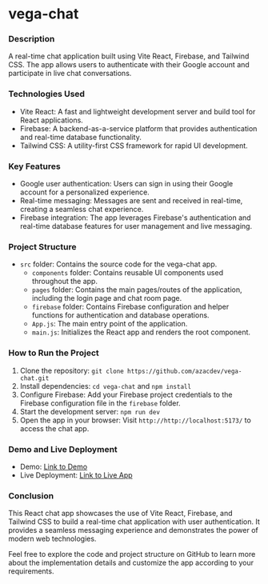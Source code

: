 # vega-chat

### Description
A real-time chat application built using Vite React, Firebase, and Tailwind CSS. The app allows users to authenticate with their Google account and participate in live chat conversations.

### Technologies Used
- Vite React: A fast and lightweight development server and build tool for React applications.
- Firebase: A backend-as-a-service platform that provides authentication and real-time database functionality.
- Tailwind CSS: A utility-first CSS framework for rapid UI development.

### Key Features
- Google user authentication: Users can sign in using their Google account for a personalized experience.
- Real-time messaging: Messages are sent and received in real-time, creating a seamless chat experience.
- Firebase integration: The app leverages Firebase's authentication and real-time database features for user management and live messaging.

### Project Structure
- `src` folder: Contains the source code for the vega-chat app.
  - `components` folder: Contains reusable UI components used throughout the app.
  - `pages` folder: Contains the main pages/routes of the application, including the login page and chat room page.
  - `firebase` folder: Contains Firebase configuration and helper functions for authentication and database operations.
  - `App.js`: The main entry point of the application.
  - `main.js`: Initializes the React app and renders the root component.

### How to Run the Project
1. Clone the repository: `git clone https://github.com/azacdev/vega-chat.git`
2. Install dependencies: `cd vega-chat` and `npm install`
3. Configure Firebase: Add your Firebase project credentials to the Firebase configuration file in the `firebase` folder.
4. Start the development server: `npm run dev`
5. Open the app in your browser: Visit `http://http://localhost:5173/` to access the chat app.

### Demo and Live Deployment
- Demo: [Link to Demo](https://vega-chat.vercel.app)
- Live Deployment: [Link to Live App](https://vega-chat.vercel.app)

### Conclusion
This React chat app showcases the use of Vite React, Firebase, and Tailwind CSS to build a real-time chat application with user authentication. It provides a seamless messaging experience and demonstrates the power of modern web technologies.

Feel free to explore the code and project structure on GitHub to learn more about the implementation details and customize the app according to your requirements.

